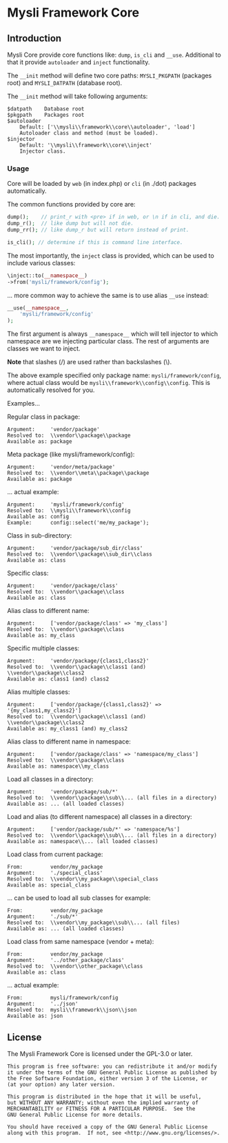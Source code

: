 # Mysli Framework Core

## Introduction

Mysli Core provide core functions like: `dump`, `is_cli` and  `__use`.
Additional to that it provide `autoloader` and `inject` functionality.

The `__init` method will define two core paths: `MYSLI_PKGPATH` (packages root)
and `MYSLI_DATPATH` (database root).

The `__init` method will take following arguments:

    $datpath    Database root
    $pkgpath    Packages root
    $autoloader
        Default: ['\\mysli\\framework\\core\\autoloader', 'load']
        Autoloader class and method (must be loaded).
    $injector
        Default: '\\mysli\\framework\\core\\inject'
        Injector class.

### Usage

Core will be loaded by `web` (in index.php) or `cli` (in ./dot) packages
automatically.

The common functions provided by core are:

```php
dump();    // print_r with <pre> if in web, or \n if in cli, and die.
dump_r();  // like dump but will not die.
dump_rr(); // like dump_r but will return instead of print.

is_cli(); // determine if this is command line interface.
```

The most importantly, the `inject` class is provided, which can be used to
include various classes:

```php
\inject::to(__namespace__)
->from('mysli/framework/config');
```

... more common way to achieve the same is to use alias `__use` instead:

```php
__use(__namespace__,
    'mysli/framework/config'
);
```

The first argument is always `__namespace__` which will tell injector to which
namespace are we injecting particular class. The rest of arguments are classes
we want to inject.

**Note** that slashes (/) are used rather than backslashes (\\).

The above example specified only package name: `mysli/framework/config`, where
actual class would be `mysli\\framework\\config\\config`. This is automatically
resolved for you.

Examples...

Regular class in package:

    Argument:     'vendor/package'
    Resolved to:  \\vendor\\package\\package
    Available as: package

Meta package (like mysli/framework/config):

    Argument:     'vendor/meta/package'
    Resolved to:  \\vendor\\meta\\package\\package
    Available as: package

... actual example:

    Argument:     'mysli/framework/config'
    Resolved to:  \\mysli\\framework\\config
    Available as: config
    Example:      config::select('me/my_package');

Class in sub-directory:

    Argument:     'vendor/package/sub_dir/class'
    Resolved to:  \\vendor\\package\\sub_dir\\class
    Available as: class

Specific class:

    Argument:     'vendor/package/class'
    Resolved to:  \\vendor\\package\\class
    Available as: class


Alias class to different name:

    Argument:     ['vendor/package/class' => 'my_class']
    Resolved to:  \\vendor\\package\\class
    Available as: my_class

Specific multiple classes:

    Argument:     'vendor/package/{class1,class2}'
    Resolved to:  \\vendor\\package\\class1 (and) \\vendor\\package\\class2
    Available as: class1 (and) class2

Alias multiple classes:

    Argument:     ['vendor/package/{class1,class2}' => '{my_class1,my_class2}']
    Resolved to:  \\vendor\\package\\class1 (and) \\vendor\\package\\class2
    Available as: my_class1 (and) my_class2

Alias class to different name in namespace:

    Argument:     ['vendor/package/class' => 'namespace/my_class']
    Resolved to:  \\vendor\\package\\class
    Available as: namespace\\my_class

Load all classes in a directory:

    Argument:     'vendor/package/sub/*'
    Resolved to:  \\vendor\\package\\sub\\... (all files in a directory)
    Available as: ... (all loaded classes)

Load and alias (to different namespace) all classes in a directory:

    Argument:     ['vendor/package/sub/*' => 'namespace/%s']
    Resolved to:  \\vendor\\package\\sub\\... (all files in a directory)
    Available as: namespace\\... (all loaded classes)

Load class from current package:

    From:         vendor/my_package
    Argument:     './special_class'
    Resolved to:  \\vendor\\my_package\\special_class
    Available as: special_class

... can be used to load all sub classes for example:

    From:         vendor/my_package
    Argument:     './sub/*'
    Resolved to:  \\vendor\\my_package\\sub\\... (all files)
    Available as: ... (all loaded classes)

Load class from same namespace (vendor + meta):

    From:         vendor/my_package
    Argument:     '../other_package/class'
    Resolved to:  \\vendor\\other_package\\class
    Available as: class

... actual example:

    From:         mysli/framework/config
    Argument:     '../json'
    Resolved to:  mysli\\framework\\json\\json
    Available as: json

## License

The Mysli Framework Core is licensed under the GPL-3.0 or later.

    This program is free software: you can redistribute it and/or modify
    it under the terms of the GNU General Public License as published by
    the Free Software Foundation, either version 3 of the License, or
    (at your option) any later version.

    This program is distributed in the hope that it will be useful,
    but WITHOUT ANY WARRANTY; without even the implied warranty of
    MERCHANTABILITY or FITNESS FOR A PARTICULAR PURPOSE.  See the
    GNU General Public License for more details.

    You should have received a copy of the GNU General Public License
    along with this program.  If not, see <http://www.gnu.org/licenses/>.

